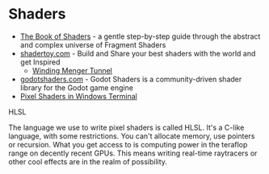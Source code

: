 Shaders
=======

* [The Book of Shaders](https://thebookofshaders.com/) - a gentle step-by-step guide through the abstract and complex universe of Fragment Shaders
* [shadertoy.com](https://www.shadertoy.com/) - Build and Share your best shaders with the world and get Inspired
    * [Winding Menger Tunnel](https://www.shadertoy.com/view/4scXzn)
* [godotshaders.com](https://godotshaders.com/) - Godot Shaders is a community-driven shader library for the Godot game engine
* [Pixel Shaders in Windows Terminal](https://github.com/microsoft/terminal/tree/main/samples/PixelShaders)

HLSL

The language we use to write pixel shaders is called HLSL. It's a C-like language, with some restrictions. You can't allocate memory, use pointers or recursion. What you get access to is computing power in the teraflop range on decently recent GPUs. This means writing real-time raytracers or other cool effects are in the realm of possibility.